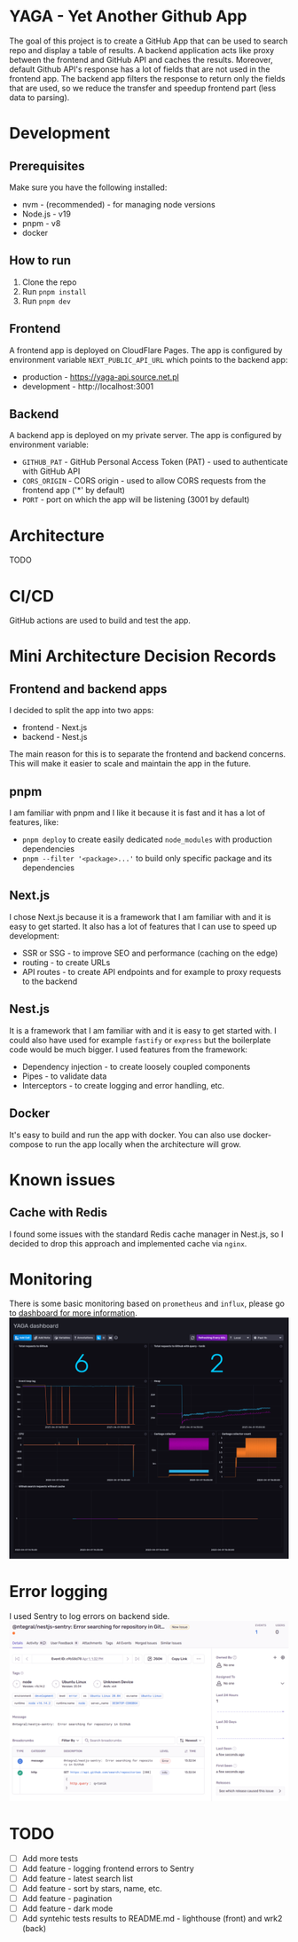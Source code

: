 # YAGA - Yet Another Github App
The goal of this project is to create a GitHub App that can be used to search repo and display a table of results.
A backend application acts like proxy between the frontend and GitHub API and caches the results.
Moreover, default Github API's response has a lot of fields that are not used in the frontend app.
The backend app filters the response to return only the fields that are used, so we reduce the transfer and speedup frontend part (less data to parsing).

# Development

## Prerequisites
Make sure you have the following installed:
- nvm - (recommended) - for managing node versions
- Node.js - v19
- pnpm - v8
- docker

## How to run
1. Clone the repo
1. Run `pnpm install`
1. Run `pnpm dev`

## Frontend
A frontend app is deployed on CloudFlare Pages.
The app is configured by environment variable `NEXT_PUBLIC_API_URL` which points to the backend app:
 - production - https://yaga-api.source.net.pl
 - development - http://localhost:3001

## Backend
A backend app is deployed on my private server.
The app is configured by environment variable:
 - `GITHUB_PAT` - GitHub Personal Access Token (PAT) - used to authenticate with GitHub API
 - `CORS_ORIGIN` - CORS origin - used to allow CORS requests from the frontend app ('*' by default)
 - `PORT` - port on which the app will be listening (3001 by default)

# Architecture
TODO


# CI/CD
GitHub actions are used to build and test the app.

# Mini Architecture Decision Records
## Frontend and backend apps
I decided to split the app into two apps:
- frontend - Next.js
- backend - Nest.js

The main reason for this is to separate the frontend and backend concerns.
This will make it easier to scale and maintain the app in the future.

## pnpm
I am familiar with pnpm and I like it because it is fast and it has a lot of features, like:
 - `pnpm deploy` to create easily dedicated `node_modules` with production dependencies
 - `pnpm --filter '<package>...'` to build only specific package and its dependencies

## Next.js
I chose Next.js because it is a framework that I am familiar with and it is easy to get started.
It also has a lot of features that I can use to speed up development:
  - SSR or SSG - to improve SEO and performance (caching on the edge)
  - routing - to create URLs
  - API routes - to create API endpoints and for example to proxy requests to the backend

## Nest.js
It is a framework that I am familiar with and it is easy to get started with.
I could also have used for example `fastify` or `express` but the boilerplate code would be much bigger.
I used features from the framework:
  - Dependency injection - to create loosely coupled components
  - Pipes - to validate data
  - Interceptors - to create logging and error handling, etc.

## Docker
It's easy to build and run the app with docker. You can also use docker-compose to run the app locally when the architecture will grow.

# Known issues
## Cache with Redis
I found some issues with the standard Redis cache manager in Nest.js, so I decided to drop this approach and implemented cache via `nginx`.

# Monitoring
There is some basic monitoring based on `prometheus` and `influx`, please go to [dashboard for more information](https://influx.source.net.pl/orgs/3a7c2facbd09c15a/dashboards/0afb3b47d1d51000?lower=now%28%29%20-%201h).
![dashboard](./docs/dashboard.png)

# Error logging
I used Sentry to log errors on backend side.
![issue](./docs/sentry.png)


# TODO
- [ ] Add more tests
- [ ] Add feature - logging frontend errors to Sentry
- [ ] Add feature - latest search list
- [ ] Add feature - sort by stars, name, etc.
- [ ] Add feature - pagination
- [ ] Add feature - dark mode
- [ ] Add syntehic tests results to README.md - lighthouse (front) and wrk2 (back)
